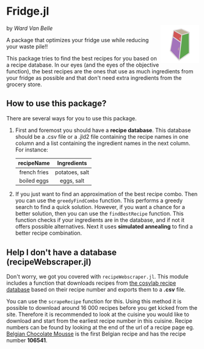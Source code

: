 
# Fridge.jl
<img align="right" width="100" height="100" src="FridgeLogo.png">
by <i>Ward Van Belle</i>

A package that optimizes your fridge use while reducing your waste pile!!

This package tries to find the best recipes for you based on a recipe database. In our eyes (and the eyes of the objective function), the best recipes are the ones that use as much ingredients from your fridge as possible and that don't need extra ingredients from the grocery store.

## How to use this package?
There are several ways for you to use this package. 

1. First and foremost you should have a **recipe database**. This database should be a .csv file or a .jld2 file containing the recipe names in one column and a list containing the ingredient names in the next column. For instance:

    | recipeName | Ingredients |
    |:----------:|:-----------:|
    | french fries| potatoes, salt|
    | boiled eggs | eggs, salt|

2. If you just want to find an approximation of the best recipe combo. Then you can use the `greedyFindCombo` function. This performs a greedy search to find a quick solution. However, if you want a chance for a better solution, then you can use the `findBestRecipe` function. This function checks if your ingredients are in the database, and if not it offers possible alternatives. Next it uses **simulated annealing** to find a better recipe combination.

## Help I don't have a database (recipeWebscraper.jl)

Don't worry, we got you covered with `recipeWebscraper.jl`. This module includes a function that downloads recipes from [the cosylab recipe database](https://cosylab.iiitd.edu.in/recipedb/) based on their recipe number and exports them to a **.csv** file. 

You can use the `scrapeRecipe` function for this. Using this method it is possible to download around 16 000 recipes before you get kicked from the site. Therefore it is recommended to look at the cuisine you would like to download and start from the earliest recipe number in this cuisine. Recipe numbers can be found by looking at the end of the url of a recipe page eg. [Belgian Chocolate Mousse](https://cosylab.iiitd.edu.in/recipedb/search_recipeInfo/106541) is the first Belgian recipe and has the recipe number **106541**.


